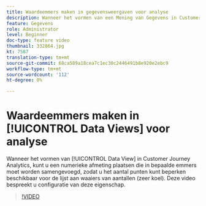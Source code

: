 ```yaml
---
title: Waardeemmers maken in gegevensweergaven voor analyse
description: Wanneer het vormen van een Mening van Gegevens in Customer Journey Analytics, kunt u een numerieke dimensie plaatsen die in bepaalde emmers moet worden samengevoegd, zodat u het aantal punten kunt beperken beschikbaar voor de lijst aan waaiers van aantallen (zeer koel). Deze video bespreekt u configuratie van deze eigenschap.
feature: Gegevens
role: Administrator
level: Beginner
doc-type: feature video
thumbnail: 332864.jpg
kt: 7587
translation-type: tm+mt
source-git-commit: 68ca589a18cea7c1ec30c2446491b8e920e2ebc9
workflow-type: tm+mt
source-wordcount: '112'
ht-degree: 0%

---
```



# Waardeemmers maken in [!UICONTROL Data Views] voor analyse

Wanneer het vormen van [!UICONTROL Data View] in Customer Journey Analytics, kunt u een numerieke afmeting plaatsen die in bepaalde emmers moet worden samengevoegd, zodat u het aantal punten kunt beperken beschikbaar voor de lijst aan waaiers van aantallen (zeer koel). Deze video bespreekt u configuratie van deze eigenschap.

>[!VIDEO](https://video.tv.adobe.com/v/332864/?quality=12&learn=on)
